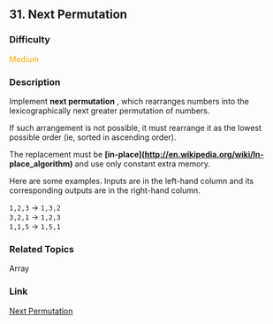 ## 31. Next Permutation
### Difficulty

 <font color=orange>Medium</font>

### Description

Implement **next permutation** , which rearranges numbers into the
lexicographically next greater permutation of numbers.

If such arrangement is not possible, it must rearrange it as the lowest
possible order (ie, sorted in ascending order).

The replacement must be **[in-place](http://en.wikipedia.org/wiki/In-
place_algorithm)** and use only constant extra memory.

Here are some examples. Inputs are in the left-hand column and its
corresponding outputs are in the right-hand column.

`1,2,3` -> `1,3,2`  
`3,2,1` -> `1,2,3`  
`1,1,5` -> `1,5,1`


### Related Topics

Array


### Link
[Next Permutation](https://leetcode.com/problems/next-permutation)
